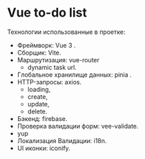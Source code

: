 # Vue to-do list
Технологии использованные в проетке:

+ Фреймворк: Vue 3 .
+ Сборщик: Vite.
+ Маршрутизация: vue-router
  + dynamic task url.
+ Глобальное хранилище данных: pinia .
+  HTTP-запросы: axios.
   + loading, 
   + create, 
   + update, 
   + delete.
+ Бэкенд: firebase.
+ Проверка валидации форм: vee-validate.
+ yup 
+ Локализация Валидации: i18n.
+ UI иконки: iconify.
